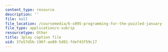 ```yaml
---
content_type: resource
description: ''
file: null
file_location: /coursemedia/6-s095-programming-for-the-puzzled-january-iap-2018/37e57d5b196fae805d81fdef43f59c17_Pe1MBDbGfwc.srt
file_type: application/x-subrip
resourcetype: Other
title: 3play caption file
uid: 37e57d5b-196f-ae80-5d81-fdef43f59c17
---
```

